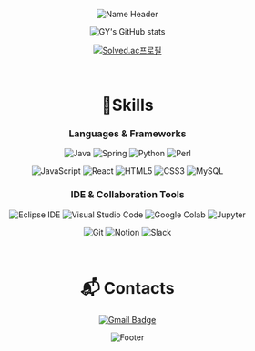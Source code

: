 <!-- ### Hi there 👋 -->

<!--
**cgy0627/cgy0627** is a ✨ _special_ ✨ repository because its `README.md` (this file) appears on your GitHub profile.

Here are some ideas to get you started:

- 🔭 I’m currently working on ...
- 🌱 I’m currently learning ...
- 👯 I’m looking to collaborate on ...
- 🤔 I’m looking for help with ...
- 💬 Ask me about ...
- 📫 How to reach me: ...
- 😄 Pronouns: ...
- ⚡ Fun fact: ...
-->

<!-- <a href="https://hits.seeyoufarm.com" style="float:right"><img src="https://hits.seeyoufarm.com/api/count/incr/badge.svg?url=https%3A%2F%2Fgithub.com%2Fcgy0627%2Fhit-counter&count_bg=%23FFC15E&title_bg=%237D7D7D&icon=&icon_color=%23E7E7E7&title=hits&edge_flat=false"/></a> -->

<div align="center">
  
  ![Name Header](https://capsule-render.vercel.app/api?type=waving&color=auto&height=250&section=header&text=GeunYoung&fontSize=90&animation=fadeIn&fontAlignY=34&desc=Welcome%20to%20my%20Github!&descAlignY=51&descAlign=52)

  ![GY's GitHub stats](https://github-readme-stats-ten-gilt.vercel.app/api?username=cgy0627&show_icons=true&theme=radical)
  
  [![Solved.ac프로필](http://mazassumnida.wtf/api/v2/generate_badge?boj=cgy0627)](https://solved.ac/cgy0627)
<!--   ![Top languages](https://github-readme-stats.vercel.app/api/top-langs/?username=cgy0627&layout=compact) -->
  
</br>

<!--  https://soo-vely-dev.tistory.com/159 참고 -->
  # 💪Skills
  ### Languages & Frameworks
  ![Java](https://img.shields.io/badge/Java-007396.svg?&style=for-the-badge&logo=OpenJDK&logoColor=white)
  ![Spring](https://img.shields.io/badge/Spring-6DB33F.svg?&style=for-the-badge&logo=Spring&logoColor=white)
  ![Python](https://img.shields.io/badge/Python-3776AB.svg?&style=for-the-badge&logo=Python&logoColor=white)
  ![Perl](https://img.shields.io/badge/Perl-39457E.svg?&style=for-the-badge&logo=Perl&logoColor=white)
<!--   ![Android](https://img.shields.io/badge/Android-3DDC84.svg?&style=for-the-badge&logo=Android&logoColor=white) -->
  
<!--   ![TypeScript](https://img.shields.io/badge/TypeScript-3178C6.svg?&style=for-the-badge&logo=TypeScript&logoColor=white) -->
  ![JavaScript](https://img.shields.io/badge/JavaScript-F7DF1E.svg?&style=for-the-badge&logo=JavaScript&logoColor=white)
  ![React](https://img.shields.io/badge/React-61DAFB.svg?&style=for-the-badge&logo=React&logoColor=white)
  ![HTML5](https://img.shields.io/badge/HTML5-E34F26.svg?&style=for-the-badge&logo=HTML5&logoColor=white)
  ![CSS3](https://img.shields.io/badge/CSS3-1572B6.svg?&style=for-the-badge&logo=CSS3&logoColor=white)
  ![MySQL](https://img.shields.io/badge/MySQL-4479A1.svg?&style=for-the-badge&logo=MySQL&logoColor=white)
<!--   ![Oracle](https://img.shields.io/badge/Oracle-F80000.svg?&style=for-the-badge&logo=Oracle&logoColor=white) -->

  ### IDE & Collaboration Tools
  ![Eclipse IDE](https://img.shields.io/badge/Eclipse%20IDE-2C2255.svg?&style=for-the-badge&logo=Eclipse%20IDE&logoColor=white)
  ![Visual Studio Code](https://img.shields.io/badge/Visual%20Studio%20Code-007ACC.svg?&style=for-the-badge&logo=Visual%20Studio%20Code&logoColor=white)
  ![Google Colab](https://img.shields.io/badge/Google%20Colab-F9AB00.svg?style=for-the-badge&logo=GoogleColab&logoColor=white)
  ![Jupyter](https://img.shields.io/badge/Jupyter-F37626?style=for-the-badge&logo=Jupyter&logoColor=white)
  
  ![Git](https://img.shields.io/badge/Git-F05032.svg?&style=for-the-badge&logo=Git&logoColor=white)
  ![Notion](https://img.shields.io/badge/Notion-000000.svg?&style=for-the-badge&logo=Notion&logoColor=white)
  ![Slack](https://img.shields.io/badge/Slack-4A154B.svg?&style=for-the-badge&logo=Slack&logoColor=white)
<!--   ![Android Studio](https://img.shields.io/badge/Android%20Studio-3DDC84.svg?&style=for-the-badge&logo=Android%20Studio&logoColor=white) -->
</br>

  # :mailbox_with_mail: Contacts
  [![Gmail Badge](https://img.shields.io/badge/Gmail-d14836?style=flat-square&logo=Gmail&logoColor=white&link=mailto:jennygychae@gmail.com)](mailto:jennygychae@gmail.com)
<!--   [![Tech Blog Badge](http://img.shields.io/badge/-Tech%20blog-black?style=flat-square&logo=github&link=https://soo-vely-dev.tistory.com/)](https://soo-vely-dev.tistory.com/) -->

  ![Footer](https://capsule-render.vercel.app/api?type=waving&color=auto&height=100&section=footer)
  
</div>

 
